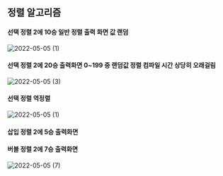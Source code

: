 ## 정렬 알고리즘 
#### 선택 정렬 2에 10승 일반 정렬 출력 화면 값 랜덤 
![2022-05-05 (1)](https://user-images.githubusercontent.com/101339244/166856990-d61f09cc-3e09-430e-8873-063c468a025d.png)
#### 선택 정렬 2에 20승  출력화면  0~199 중 랜덤값 정렬 컴파일 시간 상당히 오래걸림 
![2022-05-05 (3)](https://user-images.githubusercontent.com/101339244/166867876-f8a9ad69-fb7e-4c89-aab5-5eca11aef67d.png)

#### 선택 정렬 역정렬 
![2022-05-05 (1)](https://user-images.githubusercontent.com/101339244/166857463-6847f63f-7b01-43d4-bbf6-99795c2a1730.png)
#### 삽입 정렬 2에 5승 출력화면

#### 버블 정렬 2에 7승 출력화면
![2022-05-05 (7)](https://user-images.githubusercontent.com/101339244/166870269-8f217964-4e7f-475f-8399-b0f4e4adbadd.png)
